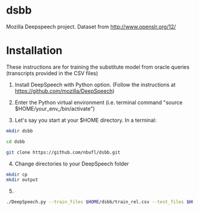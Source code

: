 # dsbb

Mozilla Deepspeech project. Dataset from http://www.openslr.org/12/

# Installation

These instructions are for training the substitute model from oracle queries (transcripts provided in the CSV files)

1. Install DeepSpeech with Python option. (Follow the instructions at https://github.com/mozilla/DeepSpeech)

2. Enter the Python virtual environment (i.e. terminal command "source $HOME/your_env_/bin/activate")

3. Let's say you start at your $HOME directory. In a terminal:

```bash
mkdir dsbb

cd dsbb

git clone https://github.com/nbufl/dsbb.git
```

4. Change directories to your DeepSpeech folder
```bash
mkdir cp
mkdir output
```
5. 
```bash
./DeepSpeech.py --train_files $HOME/dsbb/train_rel.csv --test_files $HOME/dsbb/test_rel.csv --dev_files $HOME/dsbb/dev_rel.csv --checkpoint_dir cp --export_dir output
```


